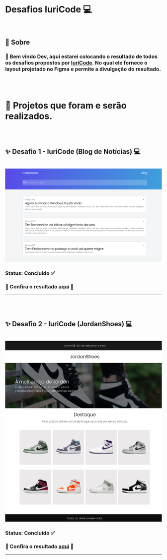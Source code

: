 <br>

# Desafios IuriCode 💻

<br>

## 📌 Sobre

### 🥇 Bem vindo Dev, aqui estarei colocando o resultado de todos os desafios propostos por <a href="https://www.linkedin.com/in/iuricode/" target="_blank">IuriCode</a>. No qual ele fornece o layout projetado no Figma e permite a divulgação do resultado.

<br>


<br>

# 🎯 Projetos que foram e serão realizados. 

<br>
<br>

## ✨ Desafio 1 - IuriCode (Blog de Notícias) 💻
<br>
<img src= "./projetosProntos/desafio1/blog.png">

### Status: Concluído ✅
### 🧐 Confira o resultado <a href="https://blog-desafio1.netlify.app" target="_blank">aqui</a> 🧐
-----------------------------------------------------------------------------------------
<br>
<br>



## ✨ Desafio 2 - IuriCode (JordanShoes) 💻
<br>
<img src= "./projetosProntos/desafio2/jordanshoes.png">

### Status: Concluído ✅
### 🧐 Confira o resultado <a href="https://jordanshoes-desafio2.netlify.app" target="_blank">aqui</a> 🧐
-----------------------------------------------------------------------------------------
<br>
<br>
